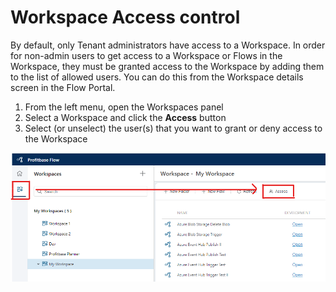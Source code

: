 # Workspace Access control

By default, only Tenant administrators have access to a Workspace. In order for non-admin users to get access to a Workspace or Flows in the Workspace, they must be granted access to the Workspace by adding them to the list of allowed users. You can do this from the Workspace details screen in the Flow Portal.  

1) From the left menu, open the Workspaces panel
2) Select a Workspace and click the **Access** button
3) Select (or unselect) the user(s) that you want to grant or deny access to the Workspace  

![img](../../../images/workspace-set-access.png)